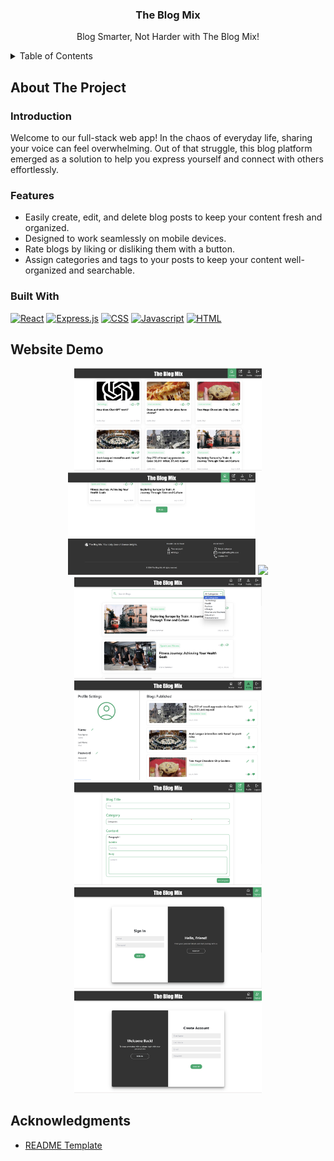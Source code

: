 <div align="center">

<h3 align="center">The Blog Mix</h3>

  <p align="center">
    Blog Smarter, Not Harder with The Blog Mix!
    <br />
  </p>
</div>


<!-- TABLE OF CONTENTS -->
<details>
  <summary>Table of Contents</summary>
  <ol>
    <li>
      <a href="#about-the-project">About The Project</a>
      <ul>
        <li><a href="#Introduction">Introduction</a></li>
        <li><a href="#features">Features</a></li>
        <li><a href="#built-with">Built With</a></li>
      </ul>
    </li>
    <li><a href="#website-demo">Website Demo</a></li>
    <li><a href="#acknowledgments">Acknowledgments</a></li>
  </ol>
</details>


<!-- ABOUT THE PROJECT -->
## About The Project

### Introduction

Welcome to our full-stack web app! In the chaos of everyday life, sharing your voice can feel overwhelming. Out of that struggle, this blog platform emerged as a solution to help you express yourself and connect with others effortlessly.


### Features

- Easily create, edit, and delete blog posts to keep your content fresh and organized.
- Designed to work seamlessly on mobile devices.
- Rate blogs by liking or disliking them with a button.
- Assign categories and tags to your posts to keep your content well-organized and searchable.
 

### Built With

[![React][React.com]][React-url]
[![Express.js][Express.com]][Express-url]
[![CSS][CSS.com]][CSS-url]
[![Javascript][Javascript.com]][Javascript-url]
[![HTML][HTML.com]][HTML-url]


<!-- USAGE EXAMPLES -->
## Website Demo

<div style="text-align:center;">
    <img src="./demo/Home.png" width="300">
    <img src="./demo/FooterSection.png" width="300">
    <img src=".demo/BlogPage.png" width="300">
    <img src="./demo/AllBlogs.png" width="300">
    <img src="./demo/Profile.png" width="300">
    <img src="./demo/WriteBlog.png" width="300">
    <img src="./demo//SignInPage.png" width="300">
    <img src="./demo/SignUpPage.png" width="300">
</div>


<!-- ACKNOWLEDGMENTS -->
## Acknowledgments

* [README Template](https://github.com/othneildrew/Best-README-Template)

 

<!-- MARKDOWN LINKS & IMAGES -->
<!-- https://www.markdownguide.org/basic-syntax/#reference-style-links -->
[React.com]: https://shields.io/badge/react-black?logo=react&style=for-the-badge
[React-url]: https://react.dev/

[Express.com]: https://img.shields.io/badge/express.js-%23404d59.svg?style=for-the-badge&logo=express&logoColor=%2361DAFB
[Express-url]: https://expressjs.com/

[HTML.com]: https://img.shields.io/badge/HTML-239120?style=for-the-badge&logo=html5&logoColor=white
[HTML-url]: https://developer.mozilla.org/en-US/docs/Web/HTML

[CSS.com]: https://img.shields.io/badge/CSS-239120?&style=for-the-badge&logo=css3&logoColor=white
[CSS-url]: https://developer.mozilla.org/en-US/docs/Web/CSS

[Javascript.com]: https://img.shields.io/badge/JavaScript-F7DF1E?style=for-the-badge&logo=javascript&logoColor=black
[Javascript-url]: https://www.javascript.com/
